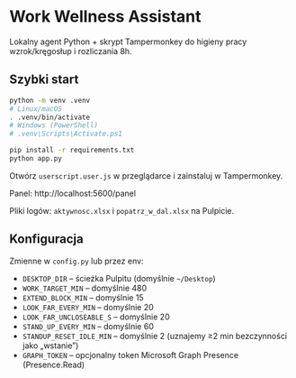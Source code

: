 # Work Wellness Assistant

Lokalny agent Python + skrypt Tampermonkey do higieny pracy wzrok/kręgosłup i rozliczania 8h.

## Szybki start

```bash
python -m venv .venv
# Linux/macOS
. .venv/bin/activate
# Windows (PowerShell)
# .venv\Scripts\Activate.ps1

pip install -r requirements.txt
python app.py
```

Otwórz `userscript.user.js` w przeglądarce i zainstaluj w Tampermonkey.

Panel: http://localhost:5600/panel

Pliki logów: `aktywnosc.xlsx` i `popatrz_w_dal.xlsx` na Pulpicie.

## Konfiguracja
Zmienne w `config.py` lub przez env:
- `DESKTOP_DIR` – ścieżka Pulpitu (domyślnie `~/Desktop`)
- `WORK_TARGET_MIN` – domyślnie 480
- `EXTEND_BLOCK_MIN` – domyślnie 15
- `LOOK_FAR_EVERY_MIN` – domyślnie 20
- `LOOK_FAR_UNCLOSEABLE_S` – domyślnie 20
- `STAND_UP_EVERY_MIN` – domyślnie 60
- `STANDUP_RESET_IDLE_MIN` – domyślnie 2 (uznajemy ≥2 min bezczynności jako „wstanie”)
- `GRAPH_TOKEN` – opcjonalny token Microsoft Graph Presence (Presence.Read)
